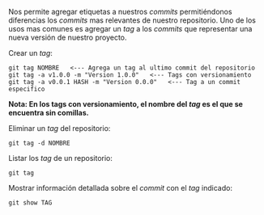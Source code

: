 Nos permite agregar etiquetas a nuestros *commits* permitiéndonos diferencias los *commits* mas relevantes de nuestro repositorio. Uno de los usos mas comunes es agregar un *tag* a los *commits* que representar una nueva versión de nuestro proyecto.

Crear un *tag*:

```
git tag NOMBRE   <--- Agrega un tag al ultimo commit del repositorio
git tag -a v1.0.0 -m "Version 1.0.0"   <--- Tags con versionamiento
git tag -a v0.0.1 HASH -m "Version 0.0.0"   <--- Tag a un commit especifico
```

**Nota: En los tags con versionamiento, el nombre del *tag* es el que se encuentra sin comillas.**

Eliminar un *tag* del repositorio:

```
git tag -d NOMBRE
```

Listar los *tag* de un repositorio:

```
git tag
```

Mostrar información detallada sobre el *commit* con el *tag* indicado:

```
git show TAG
```